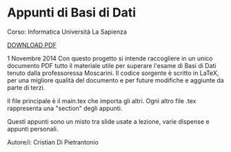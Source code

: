 Appunti di Basi di Dati
====================
Corso: Informatica
Università La Sapienza

<a href="https://github.com/Halolegend94/uni_database_appunti/blob/master/main.pdf?raw=true">DOWNLOAD PDF</a>

1 Novembre 2014
Con questo progetto si intende raccogliere in un unico documento PDF tutto il materiale utile per superare l'esame di Basi di Dati tenuto dalla professoressa Moscarini. 
Il codice sorgente è scritto in LaTeX, per una migliore qualità del documento e per future modifiche e aggiunte da parte di terzi.

Il file principale è il main.tex che importa gli altri. Ogni altro file .tex rappresenta una "section" degli appunti.

Questi appunti sono un misto tra slide usate a lezione, varie dispense e appunti personali.

Autore/i: Cristian Di Pietrantonio
